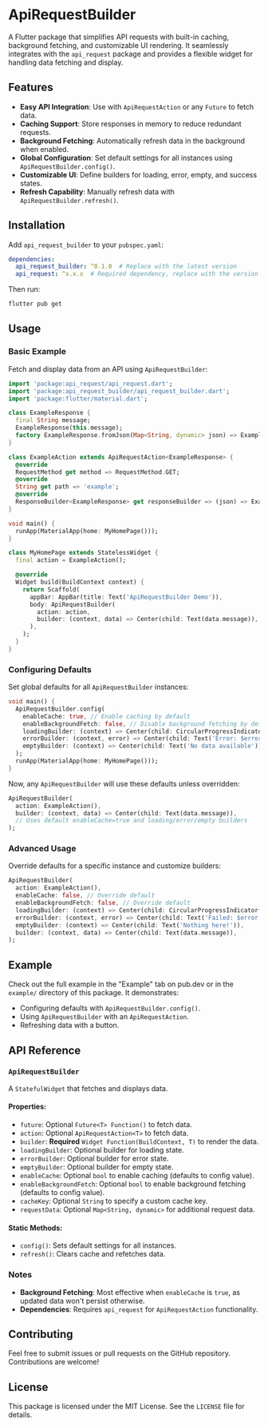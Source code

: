 # ApiRequestBuilder

A Flutter package that simplifies API requests with built-in caching, background fetching, and customizable UI rendering. It seamlessly integrates with the `api_request` package and provides a flexible widget for handling data fetching and display.

## Features

- **Easy API Integration**: Use with `ApiRequestAction` or any `Future` to fetch data.
- **Caching Support**: Store responses in memory to reduce redundant requests.
- **Background Fetching**: Automatically refresh data in the background when enabled.
- **Global Configuration**: Set default settings for all instances using `ApiRequestBuilder.config()`.
- **Customizable UI**: Define builders for loading, error, empty, and success states.
- **Refresh Capability**: Manually refresh data with `ApiRequestBuilder.refresh()`.

## Installation

Add `api_request_builder` to your `pubspec.yaml`:

```yaml
dependencies:
  api_request_builder: ^0.1.0  # Replace with the latest version
  api_request: ^x.x.x  # Required dependency, replace with the version you use
```

Then run:

```sh
flutter pub get
```

## Usage

### Basic Example

Fetch and display data from an API using `ApiRequestBuilder`:

```dart
import 'package:api_request/api_request.dart';
import 'package:api_request_builder/api_request_builder.dart';
import 'package:flutter/material.dart';

class ExampleResponse {
  final String message;
  ExampleResponse(this.message);
  factory ExampleResponse.fromJson(Map<String, dynamic> json) => ExampleResponse(json['message'] ?? '');
}

class ExampleAction extends ApiRequestAction<ExampleResponse> {
  @override
  RequestMethod get method => RequestMethod.GET;
  @override
  String get path => 'example';
  @override
  ResponseBuilder<ExampleResponse> get responseBuilder => (json) => ExampleResponse.fromJson(json);
}

void main() {
  runApp(MaterialApp(home: MyHomePage()));
}

class MyHomePage extends StatelessWidget {
  final action = ExampleAction();

  @override
  Widget build(BuildContext context) {
    return Scaffold(
      appBar: AppBar(title: Text('ApiRequestBuilder Demo')),
      body: ApiRequestBuilder(
        action: action,
        builder: (context, data) => Center(child: Text(data.message)),
      ),
    );
  }
}
```

### Configuring Defaults

Set global defaults for all `ApiRequestBuilder` instances:

```dart
void main() {
  ApiRequestBuilder.config(
    enableCache: true, // Enable caching by default
    enableBackgroundFetch: false, // Disable background fetching by default
    loadingBuilder: (context) => Center(child: CircularProgressIndicator()),
    errorBuilder: (context, error) => Center(child: Text('Error: $error')),
    emptyBuilder: (context) => Center(child: Text('No data available')),
  );
  runApp(MaterialApp(home: MyHomePage()));
}
```

Now, any `ApiRequestBuilder` will use these defaults unless overridden:

```dart
ApiRequestBuilder(
  action: ExampleAction(),
  builder: (context, data) => Center(child: Text(data.message)),
  // Uses default enableCache=true and loading/error/empty builders
);
```

### Advanced Usage

Override defaults for a specific instance and customize builders:

```dart
ApiRequestBuilder(
  action: ExampleAction(),
  enableCache: false, // Override default
  enableBackgroundFetch: false, // Override default
  loadingBuilder: (context) => Center(child: CircularProgressIndicator(color: Colors.green)),
  errorBuilder: (context, error) => Center(child: Text('Failed: $error', style: TextStyle(color: Colors.red))),
  emptyBuilder: (context) => Center(child: Text('Nothing here!')),
  builder: (context, data) => Center(child: Text(data.message)),
);
```

## Example

Check out the full example in the "Example" tab on pub.dev or in the `example/` directory of this package. It demonstrates:

- Configuring defaults with `ApiRequestBuilder.config()`.
- Using `ApiRequestBuilder` with an `ApiRequestAction`.
- Refreshing data with a button.

## API Reference

### `ApiRequestBuilder`

A `StatefulWidget` that fetches and displays data.

#### Properties:

- `future`: Optional `Future<T> Function()` to fetch data.
- `action`: Optional `ApiRequestAction<T>` to fetch data.
- `builder`: **Required** `Widget Function(BuildContext, T)` to render the data.
- `loadingBuilder`: Optional builder for loading state.
- `errorBuilder`: Optional builder for error state.
- `emptyBuilder`: Optional builder for empty state.
- `enableCache`: Optional `bool` to enable caching (defaults to config value).
- `enableBackgroundFetch`: Optional `bool` to enable background fetching (defaults to config value).
- `cacheKey`: Optional `String` to specify a custom cache key.
- `requestData`: Optional `Map<String, dynamic>` for additional request data.

#### Static Methods:

- `config()`: Sets default settings for all instances.
- `refresh()`: Clears cache and refetches data.

### Notes

- **Background Fetching**: Most effective when `enableCache` is `true`, as updated data won't persist otherwise.
- **Dependencies**: Requires `api_request` for `ApiRequestAction` functionality.

## Contributing

Feel free to submit issues or pull requests on the GitHub repository. Contributions are welcome!

## License

This package is licensed under the MIT License. See the `LICENSE` file for details.

